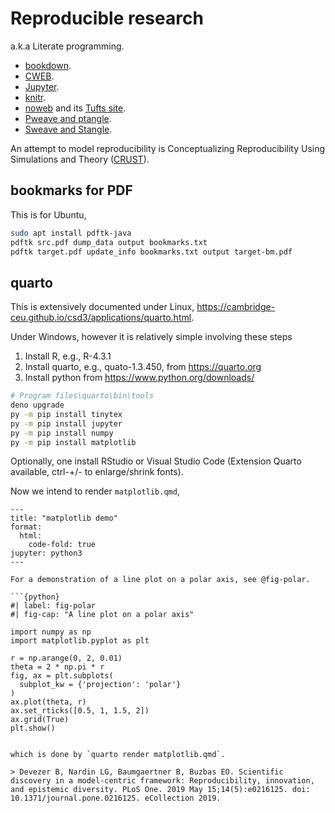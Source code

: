 # Reproducible research

a.k.a Literate programming.

* [bookdown](https://github.com/rstudio/bookdown).
* [CWEB](https://www-cs-faculty.stanford.edu/~knuth/cweb.html).
* [Jupyter](https://jupyter.org/).
* [knitr](https://yihui.org/knitr/).
* [noweb](https://github.com/nrnrnr/noweb) and its [Tufts site](https://www.cs.tufts.edu/~nr/noweb/).
* [Pweave and ptangle](http://mpastell.com/pweave/).
* [Sweave and Stangle](https://www.rdocumentation.org/packages/utils/versions/3.6.0/topics/Sweave).

An attempt to model reproducibility is Conceptualizing Reproducibility Using Simulations and Theory ([CRUST](https://github.com/gnardin/CRUST)).

## bookmarks for PDF

This is for Ubuntu,

```bash
sudo apt install pdftk-java
pdftk src.pdf dump_data output bookmarks.txt
pdftk target.pdf update_info bookmarks.txt output target-bm.pdf
```

## quarto

This is extensively documented under Linux, <https://cambridge-ceu.github.io/csd3/applications/quarto.html>.

Under Windows, however it is relatively simple involving these steps

1. Install R, e.g., R-4.3.1
2. Install quarto, e.g., quato-1.3.450, from <https://quarto.org>
3. Install python from <https://www.python.org/downloads/>

```bash
# Program files\quarto\bin\tools
deno upgrade
py -m pip install tinytex
py -m pip install jupyter
py -m pip install numpy
py -m pip install matplotlib
```
Optionally, one install RStudio or Visual Studio Code (Extension Quarto available, ctrl-+/- to enlarge/shrink fonts).

Now we intend to render `matplotlib.qmd`,
```
---
title: "matplotlib demo"
format:
  html:
    code-fold: true
jupyter: python3
---

For a demonstration of a line plot on a polar axis, see @fig-polar.

```{python}
#| label: fig-polar
#| fig-cap: "A line plot on a polar axis"

import numpy as np
import matplotlib.pyplot as plt

r = np.arange(0, 2, 0.01)
theta = 2 * np.pi * r
fig, ax = plt.subplots(
  subplot_kw = {'projection': 'polar'}
)
ax.plot(theta, r)
ax.set_rticks([0.5, 1, 1.5, 2])
ax.grid(True)
plt.show()
```

```

which is done by `quarto render matplotlib.qmd`.

> Devezer B, Nardin LG, Baumgaertner B, Buzbas EO. Scientific discovery in a model-centric framework: Reproducibility, innovation, and epistemic diversity. PLoS One. 2019 May 15;14(5):e0216125. doi: 10.1371/journal.pone.0216125. eCollection 2019.
